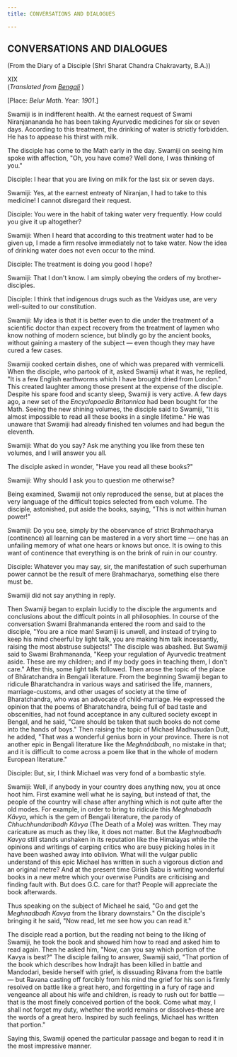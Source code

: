 ```yaml
---
title: CONVERSATIONS AND DIALOGUES

---
```





  

## CONVERSATIONS AND DIALOGUES

(From the Diary of a Disciple (Shri Sharat Chandra Chakravarty, B.A.))

XIX  
(*Translated from [Bengali](swami_shishya_36e7_19.pdf)* )

\[Place: *Belur Math*. Year: *1901*.\]

Swamiji is in indifferent health. At the earnest request of Swami
Niranjanananda he has been taking Ayurvedic medicines for six or seven
days. According to this treatment, the drinking of water is strictly
forbidden. He has to appease his thirst with milk.

The disciple has come to the Math early in the day. Swamiji on seeing
him spoke with affection, "Oh, you have come? Well done, I was thinking
of you."

Disciple: I hear that you are living on milk for the last six or seven
days.

Swamiji: Yes, at the earnest entreaty of Niranjan, I had to take to this
medicine! I cannot disregard their request.

Disciple: You were in the habit of taking water very frequently. How
could you give it up altogether?

Swamiji: When I heard that according to this treatment water had to be
given up, I made a firm resolve immediately not to take water. Now the
idea of drinking water does not even occur to the mind.

Disciple: The treatment is doing you good I hope?

Swamiji: That I don't know. I am simply obeying the orders of my
brother-disciples.

Disciple: I think that indigenous drugs such as the Vaidyas use, are
very well-suited to our constitution.

Swamiji: My idea is that it is better even to die under the treatment of
a scientific doctor than expect recovery from the treatment of laymen
who know nothing of modern science, but blindly go by the ancient books,
without gaining a mastery of the subject — even though they may have
cured a few cases.

Swamiji cooked certain dishes, one of which was prepared with
vermicelli. When the disciple, who partook of it, asked Swamiji what it
was, he replied, "It is a few English earthworms which I have brought
dried from London." This created laughter among those present at the
expense of the disciple. Despite his spare food and scanty sleep,
Swamiji is very active. A few days ago, a new set of the *Encyclopaedia
Britannica* had been bought for the Math. Seeing the new shining
volumes, the disciple said to Swamiji, "It is almost impossible to read
all these books in a single lifetime." He was unaware that Swamiji had
already finished ten volumes and had begun the eleventh.

Swamiji: What do you say? Ask me anything you like from these ten
volumes, and I will answer you all.

The disciple asked in wonder, "Have you read all these books?"

Swamiji: Why should I ask you to question me otherwise?

Being examined, Swamiji not only reproduced the sense, but at places the
very language of the difficult topics selected from each volume. The
disciple, astonished, put aside the books, saying, "This is not within
human power!"

Swamiji: Do you see, simply by the observance of strict Brahmacharya
(continence) all learning can be mastered in a very short time — one has
an unfailing memory of what one hears or knows but once. It is owing to
this want of continence that everything is on the brink of ruin in our
country.

Disciple: Whatever you may say, sir, the manifestation of such
superhuman power cannot be the result of mere Brahmacharya, something
else there must be.

Swamiji did not say anything in reply.

Then Swamiji began to explain lucidly to the disciple the arguments and
conclusions about the difficult points in all philosophies. In course of
the conversation Swami Brahmananda entered the room and said to the
disciple, "You are a nice man! Swamiji is unwell, and instead of trying
to keep his mind cheerful by light talk, you are making him talk
incessantly, raising the most abstruse subjects!" The disciple was
abashed. But Swamiji said to Swami Brahmananda, "Keep your regulation of
Ayurvedic treatment aside. These are my children; and if my body goes in
teaching them, I don't care." After this, some light talk followed. Then
arose the topic of the place of Bhâratchandra in Bengali literature.
From the beginning Swamiji began to ridicule Bharatchandra in various
ways and satirised the life, manners, marriage-customs, and other usages
of society at the time of Bharatchandra, who was an advocate of
child-marriage. He expressed the opinion that the poems of
Bharatchandra, being full of bad taste and obscenities, had not found
acceptance in any cultured society except in Bengal, and he said, "Care
should be taken that such books do not come into the hands of boys."
Then raising the topic of Michael Madhusudan Dutt, he added, "That was a
wonderful genius born in your province. There is not another epic in
Bengali literature like the *Meghnâdbadh*, no mistake in that; and it is
difficult to come across a poem like that in the whole of modern
European literature."

Disciple: But, sir, I think Michael was very fond of a bombastic style.

Swamiji: Well, if anybody in your country does anything new, you at once
hoot him. First examine well what he is saying, but instead of that, the
people of the country will chase after anything which is not quite after
the old modes. For example, in order to bring to ridicule this
*Meghnabadh Kâvya*, which is the gem of Bengali literature, the parody
of *Chhuchhundaribadh Kâvya* (The Death of a Mole) was written. They may
caricature as much as they like, it does not matter. But the
*Meghnadbadh Kavya* still stands unshaken in its reputation like the
Himalayas while the opinions and writings of carping critics who are
busy picking holes in it have been washed away into oblivion. What will
the vulgar public understand of this epic Michael has written in such a
vigorous diction and an original metre? And at the present time Girish
Babu is writing wonderful books in a new metre which your overwise
Pundits are criticising and finding fault with. But does G.C. care for
that? People will appreciate the book afterwards.

Thus speaking on the subject of Michael he said, "Go and get the
*Meghnadbadh Kavya* from the library downstairs." On the disciple's
bringing it he said, "Now read, let me see how you can read it."

The disciple read a portion, but the reading not being to the liking of
Swamiji, he took the book and showed him how to read and asked him to
read again. Then he asked him, "Now, can you say which portion of the
Kavya is best?" The disciple failing to answer, Swamiji said, "That
portion of the book which describes how Indrajit has been killed in
battle and Mandodari, beside herself with grief, is dissuading Râvana
from the battle — but Ravana casting off forcibly from his mind the
grief for his son is firmly resolved on battle like a great hero, and
forgetting in a fury of rage and vengeance all about his wife and
children, is ready to rush out for battle — that is the most finely
conceived portion of the book. Come what may, I shall not forget my
duty, whether the world remains or dissolves-these are the words of a
great hero. Inspired by such feelings, Michael has written that
portion."

Saying this, Swamiji opened the particular passage and began to read it
in the most impressive manner.


